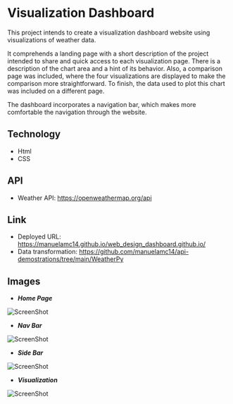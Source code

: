 # Visualization Dashboard 

This project intends to create a visualization dashboard website using visualizations of weather data. 

It comprehends a landing page with a short description of the project intended to share and quick access to each visualization page. There is a description of the chart area and a hint of its behavior. Also, a comparison page was included, where the four visualizations are displayed to make the comparison more straightforward. To finish, the data used to plot this chart was included on a different page. 

The dashboard incorporates a navigation bar, which makes more comfortable the navigation through the website.

## Technology

*  Html
* CSS

## API 

* Weather API: https://openweathermap.org/api

## Link 

* Deployed URL: https://manuelamc14.github.io/web_design_dashboard.github.io/
* Data transformation: https://github.com/manuelamc14/api-demostrations/tree/main/WeatherPy

## Images

* ***Home Page***

![ScreenShot](https://github.com/manuelamc14/web_design_dashboard.github.io/blob/main/Images/home_page.png)

* ***Nav Bar***

![ScreenShot](https://github.com/manuelamc14/web_design_dashboard.github.io/blob/main/Images/nav_bar.png)


* ***Side Bar***

![ScreenShot](https://github.com/manuelamc14/web_design_dashboard.github.io/blob/main/Images/side_bar.png)

* ***Visualization***

![ScreenShot](https://github.com/manuelamc14/web_design_dashboard.github.io/blob/main/Images/visualization_sample1.png)

